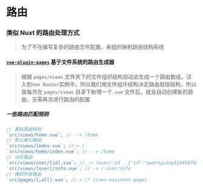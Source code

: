 <!--
 * @Author: hy
 * @Date: 2022-03-05 10:21:06
 * @LastEditors: hy
 * @Description:
 * @LastEditTime: 2022-03-05 16:35:35
 * @FilePath: /vue3UseCase/src/routers/readme.md
 * Copyright 2022 hy, All Rights Reserved.
 * 仅供学习使用~
-->

# 路由

### 类似 Nuxt 的路由处理方式

> 为了不在编写复杂的路由文件配置，来组织映射路由结构系统

#### [`vue-plugin-pages`](https://www.npmjs.com/package/vite-plugin-pages) 基于文件系统的路由生成器

> 根据 `pages/views` 文件夹下的文件组织结构自动会生成一个路由数组，注入到`Vue Router`实例中，所以我们用文件组件结构决定路由层级结构，所以我每次在 `pages/views` 目录下新增一个`.vue` 文件后，就会自动创建新的路由，无需再次进行路由的配置

##### 一些路由匹配规则

```js
// 基础路由映射
`src/views/home.vue`; // --> /home
// 默认索引路由
`src/views/index.vue`; //-> /
`src/views/home/index.vue`; // --> /home
// 动态路由
`src/views/user/[id].vue`; // -> /user/:id   {"id":"qwertyuiop123456789"}
`src/views/[user]/info.vue`; // -> /:user/info
// 捕获所有路由
`src/pages/[…all].vue`; //-> /* (/non-existent-page)
```
